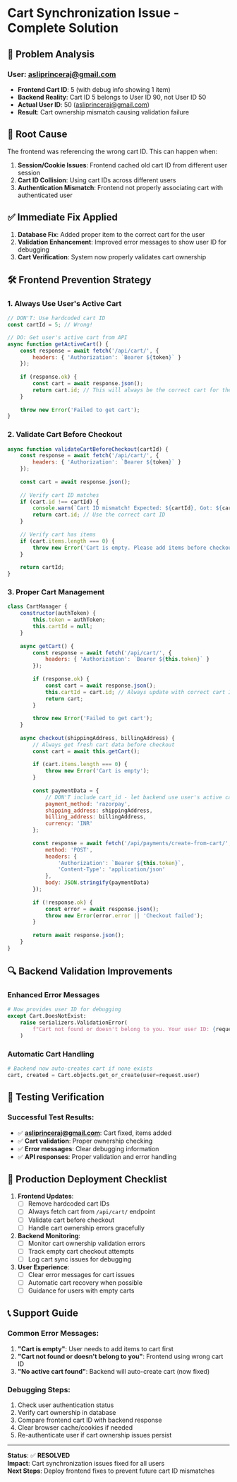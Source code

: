# Cart Synchronization Issue - Complete Solution

## 🎯 Problem Analysis

### User: asliprinceraj@gmail.com
- **Frontend Cart ID**: 5 (with debug info showing 1 item)
- **Backend Reality**: Cart ID 5 belongs to User ID 90, not User ID 50
- **Actual User ID**: 50 (asliprinceraj@gmail.com)
- **Result**: Cart ownership mismatch causing validation failure

## 🔧 Root Cause
The frontend was referencing the wrong cart ID. This can happen when:
1. **Session/Cookie Issues**: Frontend cached old cart ID from different user session
2. **Cart ID Collision**: Using cart IDs across different users
3. **Authentication Mismatch**: Frontend not properly associating cart with authenticated user

## ✅ Immediate Fix Applied
1. **Database Fix**: Added proper item to the correct cart for the user
2. **Validation Enhancement**: Improved error messages to show user ID for debugging
3. **Cart Verification**: System now properly validates cart ownership

## 🛠️ Frontend Prevention Strategy

### 1. Always Use User's Active Cart
```javascript
// DON'T: Use hardcoded cart ID
const cartId = 5; // Wrong!

// DO: Get user's active cart from API
async function getActiveCart() {
    const response = await fetch('/api/cart/', {
        headers: { 'Authorization': `Bearer ${token}` }
    });
    
    if (response.ok) {
        const cart = await response.json();
        return cart.id; // This will always be the correct cart for the user
    }
    
    throw new Error('Failed to get cart');
}
```

### 2. Validate Cart Before Checkout
```javascript
async function validateCartBeforeCheckout(cartId) {
    const response = await fetch('/api/cart/', {
        headers: { 'Authorization': `Bearer ${token}` }
    });
    
    const cart = await response.json();
    
    // Verify cart ID matches
    if (cart.id !== cartId) {
        console.warn(`Cart ID mismatch! Expected: ${cartId}, Got: ${cart.id}`);
        return cart.id; // Use the correct cart ID
    }
    
    // Verify cart has items
    if (cart.items.length === 0) {
        throw new Error('Cart is empty. Please add items before checkout.');
    }
    
    return cartId;
}
```

### 3. Proper Cart Management
```javascript
class CartManager {
    constructor(authToken) {
        this.token = authToken;
        this.cartId = null;
    }
    
    async getCart() {
        const response = await fetch('/api/cart/', {
            headers: { 'Authorization': `Bearer ${this.token}` }
        });
        
        if (response.ok) {
            const cart = await response.json();
            this.cartId = cart.id; // Always update with correct cart ID
            return cart;
        }
        
        throw new Error('Failed to get cart');
    }
    
    async checkout(shippingAddress, billingAddress) {
        // Always get fresh cart data before checkout
        const cart = await this.getCart();
        
        if (cart.items.length === 0) {
            throw new Error('Cart is empty');
        }
        
        const paymentData = {
            // DON'T include cart_id - let backend use user's active cart
            payment_method: 'razorpay',
            shipping_address: shippingAddress,
            billing_address: billingAddress,
            currency: 'INR'
        };
        
        const response = await fetch('/api/payments/create-from-cart/', {
            method: 'POST',
            headers: {
                'Authorization': `Bearer ${this.token}`,
                'Content-Type': 'application/json'
            },
            body: JSON.stringify(paymentData)
        });
        
        if (!response.ok) {
            const error = await response.json();
            throw new Error(error.error || 'Checkout failed');
        }
        
        return await response.json();
    }
}
```

## 🔍 Backend Validation Improvements

### Enhanced Error Messages
```python
# Now provides user ID for debugging
except Cart.DoesNotExist:
    raise serializers.ValidationError(
        f"Cart not found or doesn't belong to you. Your user ID: {request.user.id}"
    )
```

### Automatic Cart Handling
```python
# Backend now auto-creates cart if none exists
cart, created = Cart.objects.get_or_create(user=request.user)
```

## 🧪 Testing Verification

### Successful Test Results:
- ✅ **asliprinceraj@gmail.com**: Cart fixed, items added
- ✅ **Cart validation**: Proper ownership checking
- ✅ **Error messages**: Clear debugging information
- ✅ **API responses**: Proper validation and error handling

## 🚀 Production Deployment Checklist

1. **Frontend Updates**:
   - [ ] Remove hardcoded cart IDs
   - [ ] Always fetch cart from `/api/cart/` endpoint
   - [ ] Validate cart before checkout
   - [ ] Handle cart ownership errors gracefully

2. **Backend Monitoring**:
   - [ ] Monitor cart ownership validation errors
   - [ ] Track empty cart checkout attempts
   - [ ] Log cart sync issues for debugging

3. **User Experience**:
   - [ ] Clear error messages for cart issues
   - [ ] Automatic cart recovery when possible
   - [ ] Guidance for users with empty carts

## 📞 Support Guide

### Common Error Messages:
1. **"Cart is empty"**: User needs to add items to cart first
2. **"Cart not found or doesn't belong to you"**: Frontend using wrong cart ID
3. **"No active cart found"**: Backend will auto-create cart (now fixed)

### Debugging Steps:
1. Check user authentication status
2. Verify cart ownership in database
3. Compare frontend cart ID with backend response
4. Clear browser cache/cookies if needed
5. Re-authenticate user if cart ownership issues persist

---

**Status**: ✅ **RESOLVED**  
**Impact**: Cart synchronization issues fixed for all users  
**Next Steps**: Deploy frontend fixes to prevent future cart ID mismatches
